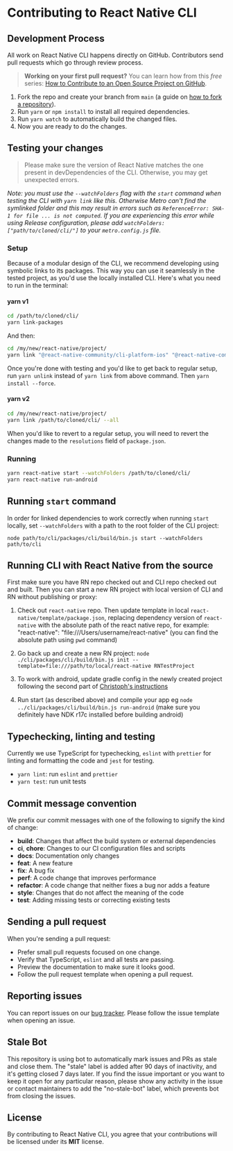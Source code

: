 # Contributing to React Native CLI

## Development Process

All work on React Native CLI happens directly on GitHub. Contributors send pull requests which go through review process.

> **Working on your first pull request?** You can learn how from this _free_ series: [How to Contribute to an Open Source Project on GitHub](https://egghead.io/series/how-to-contribute-to-an-open-source-project-on-github).

1. Fork the repo and create your branch from `main` (a guide on [how to fork a repository](https://help.github.com/articles/fork-a-repo/)).
1. Run `yarn` or `npm install` to install all required dependencies.
1. Run `yarn watch` to automatically build the changed files.
1. Now you are ready to do the changes.

## Testing your changes

> Please make sure the version of React Native matches the one present in devDependencies of the CLI. Otherwise, you may get unexpected errors.

_Note: you must use the `--watchFolders` flag with the `start` command when testing the CLI with `yarn link` like this. Otherwise Metro can't find the symlinked folder and this may result in errors such as `ReferenceError: SHA-1 for file ... is not computed`. If you are experiencing this error while using Release configuration, please add `watchFolders: ["path/to/cloned/cli/"]` to your `metro.config.js` file._
### Setup

Because of a modular design of the CLI, we recommend developing using symbolic links to its packages. This way you can use it seamlessly in the tested project, as you'd use the locally installed CLI. Here's what you need to run in the terminal:

#### yarn v1

```sh
cd /path/to/cloned/cli/
yarn link-packages
```

And then:

```sh
cd /my/new/react-native/project/
yarn link "@react-native-community/cli-platform-ios" "@react-native-community/cli-platform-android" "@react-native-community/cli" "@react-native-community/cli-server-api" "@react-native-community/cli-types" "@react-native-community/cli-tools" "@react-native-community/cli-debugger-ui" "@react-native-community/cli-hermes" "@react-native-community/cli-plugin-metro" "@react-native-community/cli-clean" "@react-native-community/cli-doctor"
```

Once you're done with testing and you'd like to get back to regular setup, run `yarn unlink` instead of `yarn link` from above command. Then `yarn install --force`.

#### yarn v2

```sh
cd /my/new/react-native/project/
yarn link /path/to/cloned/cli/ --all
```

When you'd like to revert to a regular setup, you will need to revert the changes made to the `resolutions` field of `package.json`.

### Running

```sh
yarn react-native start --watchFolders /path/to/cloned/cli/
yarn react-native run-android
```

## Running `start` command

In order for linked dependencies to work correctly when running `start` locally, set `--watchFolders` with a path to the root folder of the CLI project:

```
node path/to/cli/packages/cli/build/bin.js start --watchFolders path/to/cli
```

## Running CLI with React Native from the source

First make sure you have RN repo checked out and CLI repo checked out and built. Then you can start a new RN project with local version of CLI and RN without publishing or proxy:

1. Check out `react-native` repo. Then update template in local `react-native/template/package.json`, replacing dependency version of `react-native` with the absolute path of the react native repo, for example: "react-native": "file:///Users/username/react-native" (you can find the absolute path using `pwd` command)

1. Go back up and create a new RN project: `node ./cli/packages/cli/build/bin.js init --template=file:///path/to/local/react-native RNTestProject`

1. To work with android, update gradle config in the newly created project following the second part of [Christoph's instructions](https://gist.github.com/cpojer/38a91f90614f35769e88410e3a387b48)

1. Run start (as described above) and compile your app eg `node ../cli/packages/cli/build/bin.js run-android` (make sure you definitely have NDK r17c installed before building android)

## Typechecking, linting and testing

Currently we use TypeScript for typechecking, `eslint` with `prettier` for linting and formatting the code and `jest` for testing.

- `yarn lint`: run `eslint` and `prettier`
- `yarn test`: run unit tests

## Commit message convention

We prefix our commit messages with one of the following to signify the kind of change:

- **build**: Changes that affect the build system or external dependencies
- **ci**, **chore**: Changes to our CI configuration files and scripts
- **docs**: Documentation only changes
- **feat**: A new feature
- **fix**: A bug fix
- **perf**: A code change that improves performance
- **refactor**: A code change that neither fixes a bug nor adds a feature
- **style**: Changes that do not affect the meaning of the code
- **test**: Adding missing tests or correcting existing tests

## Sending a pull request

When you're sending a pull request:

- Prefer small pull requests focused on one change.
- Verify that TypeScript, `eslint` and all tests are passing.
- Preview the documentation to make sure it looks good.
- Follow the pull request template when opening a pull request.

## Reporting issues

You can report issues on our [bug tracker](https://github.com/react-native-community/react-native-cli/issues). Please follow the issue template when opening an issue.

## Stale Bot

This repository is using bot to automatically mark issues and PRs as stale and close them. The "stale" label is added after 90 days of inactivity, and it's getting closed 7 days later. If you find the issue important or you want to keep it open for any particular reason, please show any activity in the issue or contact maintainers to add the "no-stale-bot" label, which prevents bot from closing the issues.

## License

By contributing to React Native CLI, you agree that your contributions will be licensed under its **MIT** license.
